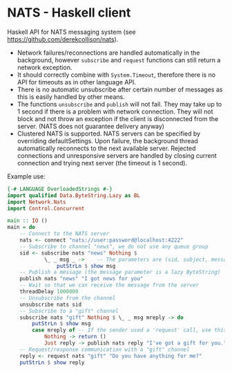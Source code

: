 NATS - Haskell client
==========

Haskell API for NATS messaging system (see https://github.com/derekcollison/nats).

* Network failures/reconnections are handled automatically in the background,
  however `subscribe` and `request` functions can still return a network exception.
* It should correctly combine with `System.Timeout`, therefore there is no API
  for timeouts as in other language API.
* There is no automatic unsubscribe after certain number of messages as this
  is easily handled by other means.
* The functions `unsubscribe` and `publish` will not fail. They may take up to
  1 second if there is a problem with network connection. They will not block and not 
  throw an exception if the client is disconnected from the server. 
  (NATS does not guarantee delivery anyway)
* Clustered NATS is supported. NATS servers can be specified by overriding defaultSettings.
  Upon failure, the background thread automatically reconnects to the next available 
  server. Rejected connections and unresponsive servers are handled by closing
  current connection and trying next server (the timeout is 1 second).

Example use:

```Haskell
{-# LANGUAGE OverloadedStrings #-}
import qualified Data.ByteString.Lazy as BL
import Network.Nats
import Control.Concurrent

main :: IO ()
main = do
    -- Connect to the NATS server
    nats <- connect "nats://user:password@localhost:4222"
    -- Subscribe to channel "news", we do not use any queue group
    sid <- subscribe nats "news" Nothing $ 
            \_ _ msg _ ->    -- The parameters are (sid, subject, message, reply_subject)
                putStrLn $ show msg
    -- Publish a message (the message parameter is a lazy ByteString)
    publish nats "news" "I got news for you"
    -- Wait so that we can receive the message from the server
    threadDelay 1000000
    -- Unsubscribe from the channel
    unsubscribe nats sid
    -- Subscribe to a "gift" channel
    subscribe nats "gift" Nothing $ \_ _ msg mreply -> do
        putStrLn $ show msg
        case mreply of -- If the sender used a 'request' call, use this subject to send message back
            Nothing -> return ()
            Just reply -> publish nats reply "I've got a gift for you."
    -- Request/response communication with a "gift" channel
    reply <- request nats "gift" "Do you have anything for me?"
    putStrLn $ show reply
```
